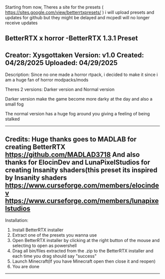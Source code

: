 Starting from now, Theres a site for the presets ( https://sites.google.com/view/betterrtxpresets/ ) i will upload presets and updates for github but they might be delayed and mcpedl will no longer receive updates


BetterRTX x horror -BetterRTX 1.3.1 Preset
------------------------------------------
Creator: Xysgottaken
Version: v1.0
Created: 04/28/2025
Uploaded: 04/29/2025
------------------------------------------
Description:
Since no one made a horror rtpack, i decided to make it since i am a huge fan of horror modpacks/mods

Theres 2 versions: Darker version and Normal version

Darker version make the game become more darky at the day and also a small fog

The normal version has a huge fog around you giving a feeling of being stalked

------------------------------------------
Credits:
Huge thanks goes to MADLAB for creating BetterRTX
https://github.com/MADLAD3718
And also thanks for ElocinDev and LunaPixelStudios for creating Insanity shaders(this preset its inspired by Insanity shaders
https://www.curseforge.com/members/elocindev
https://www.curseforge.com/members/lunapixelstudios
------------------------------------------
Installation:
1. Install BetterRTX installer
2. Extract one of the presets you wanna use
3. Open BetterRTX installer by clicking at the right button of the mouse and selecting to open as powershell
4. Drag all bin/files extracted from the .zip to the BetterRTX installer and each time you drag should say "success"
5. Launch Minecraft(If you have Minecraft open then close it and reopen)
6. You are done
------------------------------------------ 
